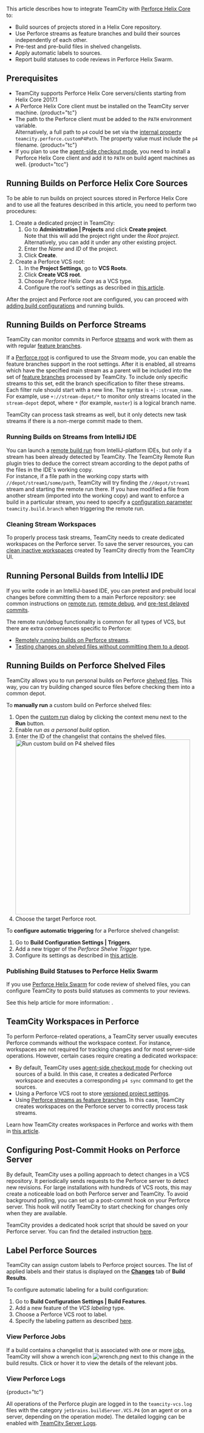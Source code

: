 [//]: # (title: Integrating TeamCity with Perforce)
[//]: # (auxiliary-id: Integrating TeamCity with Perforce;Perforce Streams as feature branches)

This article describes how to integrate TeamCity with [Perforce Helix Core](https://www.perforce.com/products/helix-core) to:
* Build sources of projects stored in a Helix Core repository.
* Use Perforce streams as feature branches and build their sources independently of each other.
* Pre-test and pre-build files in shelved changelists.
* Apply automatic labels to sources.
* Report build statuses to code reviews in Perforce Helix Swarm.

## Prerequisites

* TeamCity supports Perforce Helix Core servers/clients starting from Helix Core 2017.1
* A Perforce Helix Core client must be installed on the TeamCity server machine.
{product="tc"}
* The path to the Perforce client must be added to the `PATH` environment variable.  
  Alternatively, a full path to `p4` could be set via the [internal property](server-startup-properties.md#TeamCity+Internal+Properties) `teamcity.perforce.customP4Path`. The property value must include the `p4` filename.
{product="tc"}
* If you plan to use the [agent-side checkout mode](vcs-checkout-mode.md#agent-checkout), you need to install a Perforce Helix Core client and add it to `PATH` on build agent machines as well.
{product="tcc"}

## Running Builds on Perforce Helix Core Sources

To be able to run builds on project sources stored in Perforce Helix Core and to use all the features described in this article, you need to perform two procedures:
1. Create a dedicated project in TeamCity:
   1. Go to __Administration | Projects__ and click __Create project__.  
      Note that this will add the project right under the _Root project_. Alternatively, you can add it under any other existing project.
   2. Enter the _Name_ and _ID_ of the project.
   3. Click __Create__.
2. Create a Perforce VCS root:
   1. In the __Project Settings__, go to __VCS Roots__.
   2. Click __Create VCS root__.
   3. Choose _Perforce Helix Core_ as a VCS type.
   4. Configure the root's settings as described in [this article](perforce.md).

After the project and Perforce root are configured, you can proceed with [adding build configurations](creating-and-editing-build-configurations.md) and running builds.

## Running Builds on Perforce Streams

TeamCity can monitor commits in Perforce [streams](https://www.perforce.com/video-tutorials/vcs/what-perforce-streams) and work with them as with regular [feature branches](working-with-feature-branches.md).

If a [Perforce root](perforce.md) is configured to use the _Stream_ mode, you can enable the feature branches support in the root settings. After it is enabled, all streams which have the specified main stream as a parent will be included into the set of [feature branches](working-with-feature-branches.md) processed by TeamCity. To include only specific streams to this set, edit the branch specification to filter these streams. Each filter rule should start with a new line. The syntax is `+|-:stream_name`. For example, use `+://stream-depot/*` to monitor only streams located in the `stream-depot` depot, where `*` (for example, `master`) is a logical branch name.

<include src="branch-filter.md" include-id="OR-syntax-tip"/>

TeamCity can process task streams as well, but it only detects new task streams if there is a non-merge commit made to them.

### Running Builds on Streams from IntelliJ IDE

You can launch a [remote build run](remote-run.md) from IntelliJ-platform IDEs, but only if a stream has been already detected by TeamCity. The TeamCity Remote Run plugin tries to deduce the correct stream according to the depot paths of the files in the IDE's working copy.  
For instance, if a file path in the working copy starts with `//depot/stream1/some/path`, TeamCity will try finding the `//depot/stream1` stream and starting the remote run there. If you have modified a file from another stream (imported into the working copy) and want to enforce a build in a particular stream, you need to specify a [configuration parameter](configuring-build-parameters.md) `teamcity.build.branch` when triggering the remote run.

### Cleaning Stream Workspaces

To properly process task streams, TeamCity needs to create dedicated workspaces on the Perforce server. To save the server resources, you can [clean inactive workspaces](perforce-workspace-handling-in-teamcity.md#Cleaning+Workspaces+on+Perforce+Server) created by TeamCity directly from the TeamCity UI.

## Running Personal Builds from IntelliJ IDE

If you write code in an IntelliJ-based IDE, you can pretest and prebuild local changes before committing them to a main Perforce repository: see common instructions on [remote run](remote-run.md), [remote debug](remote-debug.md), and [pre-test delayed commits](pre-tested-delayed-commit.md).

The remote run/debug functionality is common for all types of VCS, but there are extra conveniences specific to Perforce:
* [Remotely running builds on Perforce streams](#Running+Builds+on+Perforce+Streams).
* [Testing changes on shelved files without committing them to a depot](#Running+Builds+on+Perforce+Shelved+Files).

## Running Builds on Perforce Shelved Files

TeamCity allows you to run personal builds on Perforce [shelved files](https://www.perforce.com/manuals/v17.1/p4v/files.shelve.html). This way, you can try building changed source files before checking them into a common depot.

To **manually run** a custom build on Perforce shelved files:
1. Open the [custom run](running-custom-build.md) dialog by clicking the context menu next to the __Run__ button.
2. Enable _run as a personal build_ option.
3. Enter the ID of the changelist that contains the shelved files.
   <img src="p4-custom-run-shelved.png" alt="Run custom build on P4 shelved files" width="460"/>
4. Choose the target Perforce root.

To **configure automatic triggering** for a Perforce shelved changelist:
1. Go to __Build Configuration Settings | Triggers__.
2. Add a new trigger of the _Perforce Shelve Trigger_ type.
3. Configure its settings as described in [this article](perforce-shelve-trigger.md).

### Publishing Build Statuses to Perforce Helix Swarm

If you use [Perforce Helix Swarm](https://www.perforce.com/products/helix-swarm) for code review of shelved files, you can configure TeamCity to posts build statuses as comments to your reviews.

See this help article for more information: [](integrating-with-helix-swarm.md).

## TeamCity Workspaces in Perforce

To perform Perforce-related operations, a TeamCity server usually executes Perforce commands without the workspace context. For instance, workspaces are not required for tracking changes and for most server-side operations. However, certain cases require creating a dedicated workspace:
* By default, TeamCity uses [agent-side checkout mode](vcs-checkout-mode.md#agent-checkout) for checking out sources of a build. In this case, it creates a dedicated Perforce workspace and executes a corresponding `p4 sync` command to get the sources.
* Using a Perforce VCS root to store [versioned project settings](storing-project-settings-in-version-control.md).
* Using [Perforce streams as feature branches](integrating-teamcity-with-perforce.md#Running+Builds+on+Perforce+Streams). In this case, TeamCity creates workspaces on the Perforce server to correctly process task streams.

Learn how TeamCity creates workspaces in Perforce and works with them in [this article](perforce-workspace-handling-in-teamcity.md).

## Configuring Post-Commit Hooks on Perforce Server

By default, TeamCity uses a polling approach to detect changes in a VCS repository. It periodically sends requests to the Perforce server to detect new revisions. For large installations with hundreds of VCS roots, this may create a noticeable load on both Perforce server and TeamCity. To avoid background polling, you can set up a post-commit hook on your Perforce server. This hook will notify TeamCity to start checking for changes only when they are available.

TeamCity provides a dedicated hook script that should be saved on your Perforce server. You can find the detailed instruction [here](configuring-vcs-post-commit-hooks-for-teamcity.md#Perforce+Server).

## Label Perforce Sources

TeamCity can assign custom labels to Perforce project sources. The list of applied labels and their status is displayed on the __[Changes](build-results-page.md#Changes+Tab)__ tab of __Build Results__.

To configure automatic labeling for a build configuration:
1. Go to __Build Configuration Settings | Build Features__.
2. Add a new feature of the _VCS labeling_ type.
3. Choose a Perforce VCS root to label.
4. Specify the labeling pattern as described [here](vcs-labeling.md#Labeling+in+Perforce).

### View Perforce Jobs

If a build contains a changelist that is associated with one or more [jobs](https://www.perforce.com/manuals/p4guide/Content/P4Guide/chapter.jobs.html), TeamCity will show a wrench icon ![wrench.png](wrench.png) next to this change in the build results. Click or hover it to view the details of the relevant jobs.

### View Perforce Logs
{product="tc"}

All operations of the Perforce plugin are logged in to the `teamcity-vcs.log` files with the category `jetbrains.buildServer.VCS.P4` (on an agent or on a server, depending on the operation mode). The detailed logging can be enabled with [TeamCity Server Logs](teamcity-server-logs.md).